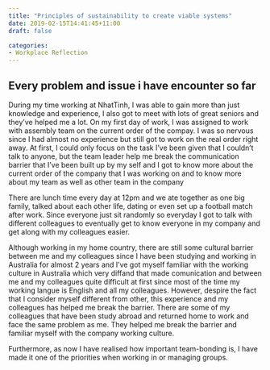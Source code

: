```yaml
---
title: "Principles of sustainability to create viable systems"
date: 2019-02-15T14:41:45+11:00
draft: false

categories: 
- Workplace Reflection
---
```


## Every problem and issue i have encounter so far

During my time working at NhatTinh, I was able to gain more than just knowledge and experience, I also got to meet with lots of great seniors and they’ve helped me a lot.
On my first day of work, I was assigned to work with assembly team on the current order of the compay. I was so nervous since I had almost no experience but still got to work on the real order right away. At first, I could only focus on the task I’ve been given that I couldn’t talk to anyone, but the team leader help me break the communication barrier that I’ve been built up by my self and I got to know more about the current order of the company that I was working on and to know more about my team as well as other team in the company 

There are lunch time every day at 12pm and we ate together as one big family, talked about each other life, dating or even set up a football match after work. Since everyone just sit randomly so everyday I got to talk with different colleagues to eventually get to know everyone in my company and get along with my colleagues easier.

Although working in my home country, there are still some cultural barrier between me and my colleagues since I have been studying and working in Australia for almost 2 years and I’ve got myself familiar with the working culture in Australia which very diffand that made comunication and between me and my colleagues quite difficult at first since most of the time my working langue is English and all my colleagues. However, despire the fact that I consider myself different from other, this experience and my colleagues has helped me break the barrier. There are some of my colleagues that have been study abroad and returned home to work and face the same problem as me. They helped me break the barrier and familiar myself  with the company working culture.

Furthermore, as now I have realised how important team-bonding is, I have made it one of the priorities when working in or managing groups.
